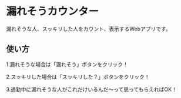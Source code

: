 # 漏れそうカウンター

漏れそうな人、スッキリした人をカウント、表示するWebアプリです。

## 使い方

1.漏れそうな場合は「漏れそう」ボタンをクリック！

2.スッキリした場合は「スッキリした？」ボタンをクリック！

3.通勤中に漏れそうな人がこれだけいるんだ～って思ってもらえればOK！
